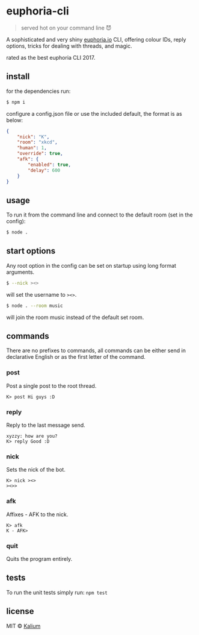 # euphoria-cli

> served hot on your command line 😈

A sophisticated and very shiny [euphoria.io](https://euphoria.io) CLI, offering colour IDs, reply options, tricks for dealing with threads, and magic.

rated as the best euphoria CLI 2017.

## install

for the dependencies run:

```bash
$ npm i
```

configure a config.json file or use the included default, the format is as below:

```json
{
    "nick": "K",
    "room": "xkcd",
    "human": 1,
    "override": true,
    "afk": {
        "enabled": true,
        "delay": 600
    }
}

```

## usage

To run it from the command line and connect to the default room (set in the config):

```bash
$ node .
```


## start options

Any root option in the config can be set on startup using long format arguments.

```bash
$ --nick ><>
```

will set the username to `><>`.

```bash
$ node . --room music
```

will join the room music instead of the default set room.

## commands
There are no prefixes to commands, all commands can be either send in declarative English or as the first letter of the command.

### post
Post a single post to the root thread.
```
K> post Hi guys :D
```

### reply
Reply to the last message send.
```
xyzzy: how are you?
K> reply Good :D
```

### nick
Sets the nick of the bot.
```
K> nick ><>
><>>
```

### afk
Affixes - AFK to the nick.
```
K> afk
K - AFK>
```

### quit
Quits the program entirely.

## tests
To run the unit tests simply run: `npm test`

## license
MIT © [Kalium](https://kalium.xyz)